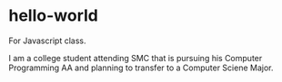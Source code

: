# hello-world
For Javascript class.


I am a college student attending SMC that is pursuing his Computer Programming AA and planning to transfer to a Computer Sciene Major.
